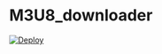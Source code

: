 # M3U8_downloader
[![Deploy](https://www.herokucdn.com/deploy/button.svg)](https://heroku.com/deploy?template=https://github.com/MalithCrpt/M3U8_downloader)
